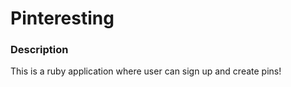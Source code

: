 # Pinteresting

### Description
This is a ruby application where user can sign up and create pins!

